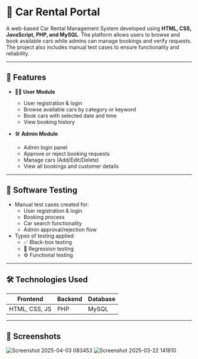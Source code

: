 # 🚗 Car Rental Portal

A web-based Car Rental Management System developed using **HTML, CSS, JavaScript, PHP, and MySQL**. The platform allows users to browse and book available cars while admins can manage bookings and verify requests. The project also includes manual test cases to ensure functionality and reliability.

---

## 📌 Features

- 🧑‍💻 **User Module**
  - User registration & login
  - Browse available cars by category or keyword
  - Book cars with selected date and time
  - View booking history

- 🛠️ **Admin Module**
  - Admin login panel
  - Approve or reject booking requests
  - Manage cars (Add/Edit/Delete)
  - View all bookings and customer details

---

## 🧪 Software Testing

- Manual test cases created for:
  - User registration & login
  - Booking process
  - Car search functionality
  - Admin approval/rejection flow
- Types of testing applied:
  - ✅ Black-box testing
  - 🔁 Regression testing
  - ⚙️ Functional testing

---

## 🛠️ Technologies Used

| Frontend        | Backend     | Database |
|-----------------|-------------|----------|
| HTML, CSS, JS   | PHP         | MySQL    |

---

## 📸 Screenshots

![Screenshot 2025-04-03 083453](https://github.com/user-attachments/assets/7ea3294c-0900-4682-9fd8-c54b9eccfbf9)
![Screenshot 2025-03-22 141810](https://github.com/user-attachments/assets/0857cd6b-5d00-40d9-b26d-169cb95fcf45)


